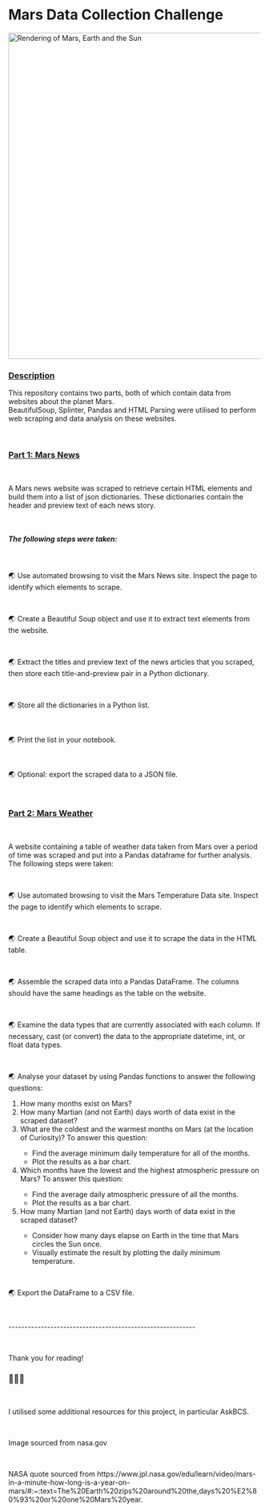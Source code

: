 <h1>Mars Data Collection Challenge</h1>
<img
        src="https://www.nasa.gov/wp-content/uploads/2019/08/mars_landscape_dry_wet_0.png?resize=768,432"
        alt="Rendering of Mars, Earth and the Sun"
        width="650"
      />
</br>
<h3><u>Description</u></h3>
<p>
This repository contains two parts, both of which contain data from websites about the planet Mars.</br>
BeautifulSoup, Splinter, Pandas and HTML Parsing were utilised to perform web scraping and data analysis on these websites.
</p>
</br>
<h3><u>Part 1: Mars News</u></h3>
</br>
<p>A Mars news website was scraped to retrieve certain HTML elements and build them into a list of json dictionaries. These dictionaries contain the header and preview text of each news story.</p> 
</br>
<h5>The following steps were taken:</h5> 
</br>
<p>🌏 Use automated browsing to visit the Mars News site. Inspect the page to identify which elements to scrape.</p> 
</br>
<p>🌏 Create a Beautiful Soup object and use it to extract text elements from the website.</p> 
</br>
<p>🌏 Extract the titles and preview text of the news articles that you scraped, then store each title-and-preview pair in a Python dictionary.</p> 
</br>
<p>🌏 Store all the dictionaries in a Python list.</p> 
</br>
<p>🌏 Print the list in your notebook.</p> 
</br>
<p>🌏 Optional: export the scraped data to a JSON file.</p>
</br>
<h3><u>Part 2: Mars Weather</u></h3></br>
<p>A website containing a table of weather data taken from Mars over a period of time was scraped and put into a Pandas dataframe for further analysis.
</br>
The following steps were taken:</p> 
</br>
<p>🌏 Use automated browsing to visit the Mars Temperature Data site. Inspect the page to identify which elements to scrape.</p> 
</br>
<p>🌏 Create a Beautiful Soup object and use it to scrape the data in the HTML table.</p> 
</br>
<p>🌏 Assemble the scraped data into a Pandas DataFrame. The columns should have the same headings as the table on the website.</p> 
</br>
<p>🌏 Examine the data types that are currently associated with each column. If necessary, cast (or convert) the data to the appropriate datetime, int, or float data types.</p> 
</br>
<p>🌏 Analyse your dataset by using Pandas functions to answer the following questions:</p>
<ol><li>How many months exist on Mars?</li> 
<li>How many Martian (and not Earth) days worth of data exist in the scraped dataset?</li>
<li>What are the coldest and the warmest months on Mars (at the location of Curiosity)? To answer this question:</li>
<ul><li>Find the average minimum daily temperature for all of the months.</li>
<li>Plot the results as a bar chart.</li>
</ul>
<li>Which months have the lowest and the highest atmospheric pressure on Mars? To answer this question:</li>
<ul><li>Find the average daily atmospheric pressure of all the months.</li>
<li>Plot the results as a bar chart.</li>
</ul>
<li>How many Martian (and not Earth) days worth of data exist in the scraped dataset?</li> 
<ul><li>Consider how many days elapse on Earth in the time that Mars circles the Sun once.</li>
<li>Visually estimate the result by plotting the daily minimum temperature.</li>
</ul>
</ol>
</br>
<p>🌏 Export the DataFrame to a CSV file.</p>
</br>
<p>----------------------------------------------------------</p> 
</br>
<p>Thank you for reading!</p> 
<h3>🚀🚀🚀</h3>
</br>
<p><a>I utilised some additional resources for this project, in particular AskBCS.</a></p>
</br>
<p><a>Image sourced from nasa.gov</a></p>
</br>
<p><a>NASA quote sourced from https://www.jpl.nasa.gov/edu/learn/video/mars-in-a-minute-how-long-is-a-year-on-mars/#:~:text=The%20Earth%20zips%20around%20the,days%20%E2%80%93%20or%20one%20Mars%20year.</a></p>
